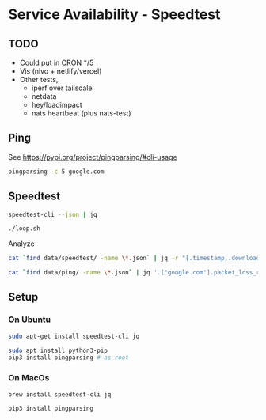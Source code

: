 # Service Availability - Speedtest

## TODO

- Could put in CRON */5
- Vis (nivo + netlify/vercel)
- Other tests,
  - iperf over tailscale
  - netdata
  - hey/loadimpact
  - nats heartbeat (plus nats-test)

## Ping

See <https://pypi.org/project/pingparsing/#cli-usage>

```bash
pingparsing -c 5 google.com
```
## Speedtest


```bash
speedtest-cli --json | jq

./loop.sh
```

Analyze

```bash
cat `find data/speedtest/ -name \*.json` | jq -r "[.timestamp,.download,.upload,.error]| @csv"

cat `find data/ping/ -name \*.json` | jq '.["google.com"].packet_loss_rate'
```

## Setup

### On Ubuntu

```bash
sudo apt-get install speedtest-cli jq

sudo apt install python3-pip
pip3 install pingparsing # as root
```

### On MacOs

```bash
brew install speedtest-cli jq

pip3 install pingparsing
```